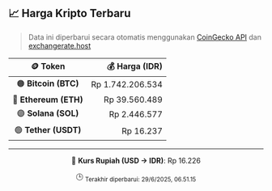 

<!-- HARGA_KRIPTO -->
## 📈 Harga Kripto Terbaru

> Data ini diperbarui secara otomatis menggunakan [CoinGecko API](https://www.coingecko.com/) dan [exchangerate.host](https://exchangerate.host/)

<div align="center">

| 🪙 Token | 💰 Harga (IDR) |
|:------:|---------------:|
| 🟠 **Bitcoin (BTC)**   | Rp 1.742.206.534 |
| 🔵 **Ethereum (ETH)**  | Rp 39.560.489 |
| 🟣 **Solana (SOL)**    | Rp 2.446.577 |
| 🟢 **Tether (USDT)**   | Rp 16.237 |

---

💱 **Kurs Rupiah (USD → IDR)**: Rp 16.226

🕒 <sub>Terakhir diperbarui: 29/6/2025, 06.51.15</sub>

</div>
<!-- /HARGA_KRIPTO -->